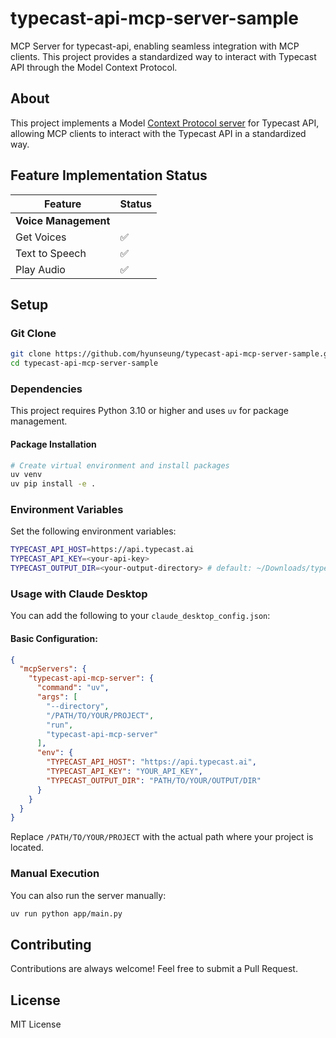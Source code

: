 # typecast-api-mcp-server-sample

MCP Server for typecast-api, enabling seamless integration with MCP clients. This project provides a standardized way to interact with Typecast API through the Model Context Protocol.

## About

This project implements a Model [Context Protocol server](https://modelcontextprotocol.io/introduction) for Typecast API, allowing MCP clients to interact with the Typecast API in a standardized way.

## Feature Implementation Status

| Feature              | Status |
| -------------------- | ------ |
| **Voice Management** |        |
| Get Voices           | ✅     |
| Text to Speech       | ✅     |
| Play Audio           | ✅     |

## Setup

### Git Clone

```bash
git clone https://github.com/hyunseung/typecast-api-mcp-server-sample.git
cd typecast-api-mcp-server-sample
```

### Dependencies

This project requires Python 3.10 or higher and uses `uv` for package management.

#### Package Installation

```bash
# Create virtual environment and install packages
uv venv
uv pip install -e .
```

### Environment Variables

Set the following environment variables:

```bash
TYPECAST_API_HOST=https://api.typecast.ai
TYPECAST_API_KEY=<your-api-key>
TYPECAST_OUTPUT_DIR=<your-output-directory> # default: ~/Downloads/typecast_output
```

### Usage with Claude Desktop

You can add the following to your `claude_desktop_config.json`:

#### Basic Configuration:

```json
{
  "mcpServers": {
    "typecast-api-mcp-server": {
      "command": "uv",
      "args": [
        "--directory",
        "/PATH/TO/YOUR/PROJECT",
        "run",
        "typecast-api-mcp-server"
      ],
      "env": {
        "TYPECAST_API_HOST": "https://api.typecast.ai",
        "TYPECAST_API_KEY": "YOUR_API_KEY",
        "TYPECAST_OUTPUT_DIR": "PATH/TO/YOUR/OUTPUT/DIR"
      }
    }
  }
}
```

Replace `/PATH/TO/YOUR/PROJECT` with the actual path where your project is located.

### Manual Execution

You can also run the server manually:

```bash
uv run python app/main.py
```

## Contributing

Contributions are always welcome! Feel free to submit a Pull Request.

## License

MIT License
